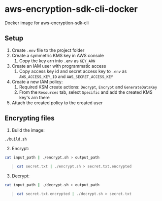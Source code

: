 # aws-encryption-sdk-cli-docker
Docker image for aws-encryption-sdk-cli

## Setup
1. Create `.env` file to the project folder
2. Create a symmetric KMS key in AWS console
    1. Copy the key arn into `.env` as `KEY_ARN`
3. Create an IAM user with programmatic access
    1. Copy access key id and secret access key to `.env` as `AWS_ACCESS_KEY_ID` and `AWS_SECRET_ACCESS_KEY`
4. Create a new IAM policy: 
    1. Required KSM create actions: `Decrypt`, `Encrypt` and `GenerateDataKey`
    2. From the `Resources` tab, select `Specific` and add the created KMS key's arn there
5. Attach the created policy to the created user

## Encrypting files
1. Build the image:
```bash
./build.sh
```

2. Encrypt:
```bash
cat input_path | ./encrypt.sh > output_path
```

>```bash
> cat secret.txt | ./encrypt.sh > secret.txt.encrypted
>```

3. Decrypt:
```bash
cat input_path | ./decrypt.sh > output_path
```
>```bash
> cat secret.txt.encrypted | ./decrypt.sh > secret.txt
>```